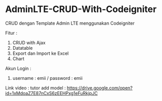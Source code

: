 # AdminLTE-CRUD-With-Codeigniter
CRUD dengan Template Admin LTE menggunakan Codeigniter

Fitur : 
  1. CRUD with Ajax
  2. Datatable
  3. Export dan Import ke Excel
  4. Chart
  
Akun Login :
  1. username : emii / password : emii

Link video :
tutor add model : https://drive.google.com/open?id=1xMdoaZ7E87nCxS6zEEHPxg1eFuRkjpJC


